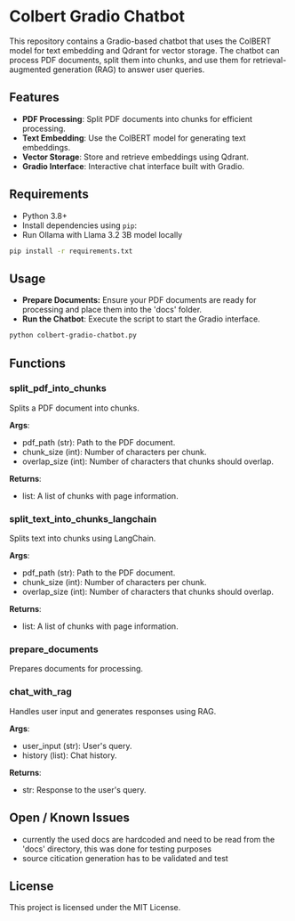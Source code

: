 # Colbert Gradio Chatbot

This repository contains a Gradio-based chatbot that uses the ColBERT model for text embedding and Qdrant for vector storage. The chatbot can process PDF documents, split them into chunks, and use them for retrieval-augmented generation (RAG) to answer user queries.

## Features

- **PDF Processing**: Split PDF documents into chunks for efficient processing.
- **Text Embedding**: Use the ColBERT model for generating text embeddings.
- **Vector Storage**: Store and retrieve embeddings using Qdrant.
- **Gradio Interface**: Interactive chat interface built with Gradio.

## Requirements

- Python 3.8+
- Install dependencies using `pip`:
- Run Ollama with Llama 3.2 3B model locally

```sh
pip install -r requirements.txt
```

## Usage
- **Prepare Documents:** Ensure your PDF documents are ready for processing and place them into the 'docs' folder.
- **Run the Chatbot**: Execute the script to start the Gradio interface.

```sh
python colbert-gradio-chatbot.py
```

## Functions

### split_pdf_into_chunks
Splits a PDF document into chunks.

**Args**:

- pdf_path (str): Path to the PDF document.
- chunk_size (int): Number of characters per chunk.
- overlap_size (int): Number of characters that chunks should overlap.

**Returns**:

- list: A list of chunks with page information.

### split_text_into_chunks_langchain
Splits text into chunks using LangChain.

**Args**:

- pdf_path (str): Path to the PDF document.
- chunk_size (int): Number of characters per chunk.
- overlap_size (int): Number of characters that chunks should overlap.

**Returns**:

- list: A list of chunks with page information.

### prepare_documents
Prepares documents for processing.

### chat_with_rag
Handles user input and generates responses using RAG.

**Args**:

- user_input (str): User's query.
- history (list): Chat history.

**Returns**:

- str: Response to the user's query.

## Open / Known Issues
- currently the used docs are hardcoded and need to be read from the 'docs' directory, this was done for testing purposes
- source citication generation has to be validated and test

## License
This project is licensed under the MIT License.